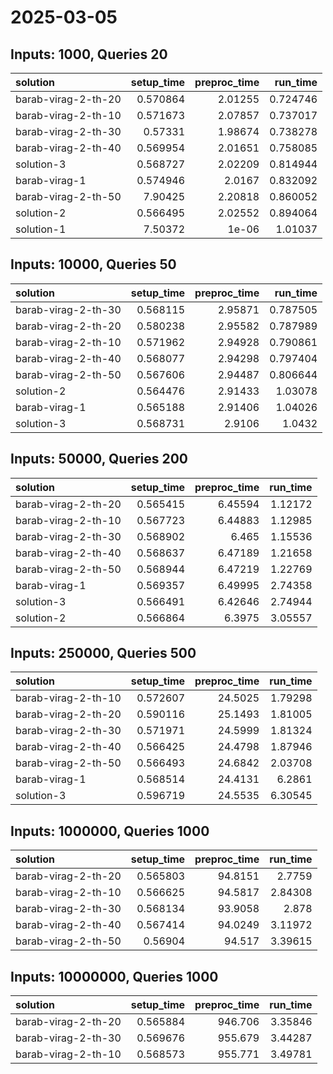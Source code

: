 # 2025-03-05

## Inputs: 1000, Queries 20

| solution            |   setup_time |   preproc_time |   run_time |
|:--------------------|-------------:|---------------:|-----------:|
| barab-virag-2-th-20 |     0.570864 |        2.01255 |   0.724746 |
| barab-virag-2-th-10 |     0.571673 |        2.07857 |   0.737017 |
| barab-virag-2-th-30 |     0.57331  |        1.98674 |   0.738278 |
| barab-virag-2-th-40 |     0.569954 |        2.01651 |   0.758085 |
| solution-3          |     0.568727 |        2.02209 |   0.814944 |
| barab-virag-1       |     0.574946 |        2.0167  |   0.832092 |
| barab-virag-2-th-50 |     7.90425  |        2.20818 |   0.860052 |
| solution-2          |     0.566495 |        2.02552 |   0.894064 |
| solution-1          |     7.50372  |        1e-06   |   1.01037  |

## Inputs: 10000, Queries 50

| solution            |   setup_time |   preproc_time |   run_time |
|:--------------------|-------------:|---------------:|-----------:|
| barab-virag-2-th-30 |     0.568115 |        2.95871 |   0.787505 |
| barab-virag-2-th-20 |     0.580238 |        2.95582 |   0.787989 |
| barab-virag-2-th-10 |     0.571962 |        2.94928 |   0.790861 |
| barab-virag-2-th-40 |     0.568077 |        2.94298 |   0.797404 |
| barab-virag-2-th-50 |     0.567606 |        2.94487 |   0.806644 |
| solution-2          |     0.564476 |        2.91433 |   1.03078  |
| barab-virag-1       |     0.565188 |        2.91406 |   1.04026  |
| solution-3          |     0.568731 |        2.9106  |   1.0432   |

## Inputs: 50000, Queries 200

| solution            |   setup_time |   preproc_time |   run_time |
|:--------------------|-------------:|---------------:|-----------:|
| barab-virag-2-th-20 |     0.565415 |        6.45594 |    1.12172 |
| barab-virag-2-th-10 |     0.567723 |        6.44883 |    1.12985 |
| barab-virag-2-th-30 |     0.568902 |        6.465   |    1.15536 |
| barab-virag-2-th-40 |     0.568637 |        6.47189 |    1.21658 |
| barab-virag-2-th-50 |     0.568944 |        6.47219 |    1.22769 |
| barab-virag-1       |     0.569357 |        6.49995 |    2.74358 |
| solution-3          |     0.566491 |        6.42646 |    2.74944 |
| solution-2          |     0.566864 |        6.3975  |    3.05557 |

## Inputs: 250000, Queries 500

| solution            |   setup_time |   preproc_time |   run_time |
|:--------------------|-------------:|---------------:|-----------:|
| barab-virag-2-th-10 |     0.572607 |        24.5025 |    1.79298 |
| barab-virag-2-th-20 |     0.590116 |        25.1493 |    1.81005 |
| barab-virag-2-th-30 |     0.571971 |        24.5999 |    1.81324 |
| barab-virag-2-th-40 |     0.566425 |        24.4798 |    1.87946 |
| barab-virag-2-th-50 |     0.566493 |        24.6842 |    2.03708 |
| barab-virag-1       |     0.568514 |        24.4131 |    6.2861  |
| solution-3          |     0.596719 |        24.5535 |    6.30545 |

## Inputs: 1000000, Queries 1000

| solution            |   setup_time |   preproc_time |   run_time |
|:--------------------|-------------:|---------------:|-----------:|
| barab-virag-2-th-20 |     0.565803 |        94.8151 |    2.7759  |
| barab-virag-2-th-10 |     0.566625 |        94.5817 |    2.84308 |
| barab-virag-2-th-30 |     0.568134 |        93.9058 |    2.878   |
| barab-virag-2-th-40 |     0.567414 |        94.0249 |    3.11972 |
| barab-virag-2-th-50 |     0.56904  |        94.517  |    3.39615 |

## Inputs: 10000000, Queries 1000

| solution            |   setup_time |   preproc_time |   run_time |
|:--------------------|-------------:|---------------:|-----------:|
| barab-virag-2-th-20 |     0.565884 |        946.706 |    3.35846 |
| barab-virag-2-th-30 |     0.569676 |        955.679 |    3.44287 |
| barab-virag-2-th-10 |     0.568573 |        955.771 |    3.49781 |